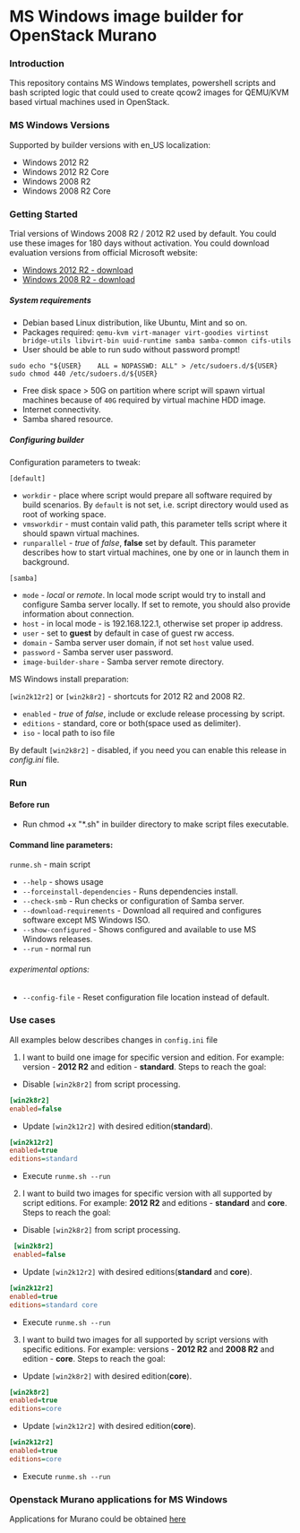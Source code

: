 # MS Windows image builder for OpenStack Murano

### Introduction

This repository contains MS Windows templates, powershell scripts and bash scripted logic that could used to create qcow2 images for QEMU/KVM based virtual machines used in OpenStack.

### MS Windows Versions
Supported by builder versions with en_US localization:
* Windows 2012 R2
* Windows 2012 R2 Core
* Windows 2008 R2
* Windows 2008 R2 Core

### Getting Started

Trial versions of Windows 2008 R2 / 2012 R2 used by default. You could use these images for 180 days without activation. You could download evaluation versions from official Microsoft website:
* [Windows 2012 R2 - download](https://www.microsoft.com/en-us/download/details.aspx?id=11093)
* [Windows 2008 R2 - download](https://www.microsoft.com/en-us/evalcenter/evaluate-windows-server-2012-r2)

##### System requirements
* Debian based Linux distribution, like Ubuntu, Mint and so on.
* Packages required:
 `qemu-kvm virt-manager virt-goodies virtinst bridge-utils libvirt-bin uuid-runtime samba samba-common cifs-utils`
* User should be able to run sudo without password prompt!
```
sudo echo "${USER}    ALL = NOPASSWD: ALL" > /etc/sudoers.d/${USER}
sudo chmod 440 /etc/sudoers.d/${USER}
```
* Free disk space > 50G on partition where script will spawn virtual machines because of `40G` required by virtual machine HDD image.
* Internet connectivity.
* Samba shared resource.

##### Configuring builder
Configuration parameters to tweak:

`[default]`
* `workdir` - place where script would prepare all software required by build scenarios. By `default` is not set, i.e. script directory would used as root of working space.
* `vmsworkdir` - must contain valid path, this parameter tells script where it should spawn virtual machines.
* `runparallel` - *true* of *false*, **false** set by default. This parameter describes how to start virtual machines, one by one or in launch them in background.

`[samba]`
* `mode` - *local* or *remote*. In local mode script would try to install and configure Samba server locally. If set to remote, you should also provide information about connection.
* `host` - in local mode - is 192.168.122.1, otherwise set proper ip address.
* `user` - set to **guest** by default in case of guest rw access.
* `domain` - Samba server user domain, if not set `host` value used.
* `password` - Samba server user password.
* `image-builder-share` - Samba server remote directory.

MS Windows install preparation:

`[win2k12r2]` or `[win2k8r2]` - shortcuts for 2012 R2 and 2008 R2.
* `enabled` - *true* of *false*, include or exclude release processing by script.
* `editions` - standard, core or both(space used as delimiter).
* `iso` - local path to iso file

By default `[win2k8r2]` - disabled, if you need you can enable this release in *config.ini* file.

### Run
#### Before run
* Run chmod +x "\*.sh" in builder directory to make script files executable.

#### Command line parameters:
`runme.sh` - main script
* `--help` - shows usage
* `--forceinstall-dependencies` - Runs dependencies install.
* `--check-smb` - Run checks or configuration of Samba server.
* `--download-requirements` - Download all required and configures software except MS Windows ISO.
* `--show-configured` - Shows configured and available to use MS Windows releases.
* `--run` - normal run
###### experimental options:
* `--config-file` - Reset configuration file location instead of default.

### Use cases
All examples below describes changes in `config.ini` file
1. I want to build one image for specific version and edition. For example: version - **2012 R2** and edition - **standard**. Steps to reach the goal:
 - Disable `[win2k8r2]` from script processing.
 ```ini
 [win2k8r2]
 enabled=false
 ```
 - Update `[win2k12r2]` with desired edition(**standard**).
 ```ini
 [win2k12r2]
 enabled=true
 editions=standard
  ```
 - Execute `runme.sh --run`
2. I want to build two images for specific version with all supported by script editions. For example: **2012 R2** and editions - **standard** and **core**. Steps to reach the goal:
 - Disable `[win2k8r2]` from script processing.
```ini
 [win2k8r2]
 enabled=false
 ```
 - Update `[win2k12r2]` with desired editions(**standard** and **core**).
 ```ini
 [win2k12r2]
 enabled=true
 editions=standard core
 ```
 - Execute `runme.sh --run`
3. I want to build two images for all supported by script versions with specific editions. For example: versions - **2012 R2** and **2008 R2** and edition - **core**. Steps to reach the goal:
 - Update `[win2k8r2]` with desired edition(**core**).
 ```ini
 [win2k8r2]
 enabled=true
 editions=core
 ```
  - Update `[win2k12r2]` with desired edition(**core**).
 ```ini
 [win2k12r2]
 enabled=true
 editions=core
 ```
 - Execute `runme.sh --run`
### Openstack Murano applications for MS Windows
Applications for Murano could be obtained [here](https://github.com/murano-project/murano-app-incubator)
